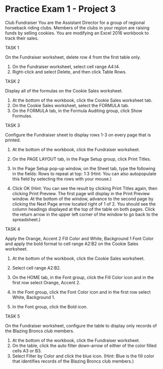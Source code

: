 # Practice Exam 1 - Project 3
Club Fundraiser
You are the Assistant Director for a group of regional horseback riding clubs. Members of the clubs in your region are raising funds by selling cookies. You are modifying an Excel 2016 workbook to track their sales.

TASK 1
 
On the Fundraiser worksheet, delete row 4 from the first table only.

1. On the Fundraiser worksheet, select cell range A4:I4.
2. Right-click and select Delete, and then click Table Rows.

 

TASK 2

Display all of the formulas on the Cookie Sales worksheet.

1. At the bottom of the workbook, click the Cookie Sales worksheet tab.
2. On the Cookie Sales worksheet, select the FORMULA tab.
3. On the FORMULA tab, in the Formula Auditing group, click Show Formulas.

 
TASK 3

Configure the Fundraiser sheet to display rows 1-3 on every page that is printed.

1.  At the bottom of the workbook, click the Fundraiser worksheet.
2.  On the PAGE LAYOUT tab, in the Page Setup group, click Print Titles. 

 

3. In the Page Setup pop-up window, on the Sheet tab, type the following in the fields:
Rows to repeat at top:  $1:$3
(Hint:  You can also autopopulate this field by selecting the rows with your mouse.)
4. Click OK
(Hint:  You can see the result by clicking Print Titles again, then clicking Print Preview.  The first page will display in the Print Preview window.  At the bottom of the window, advance to the second page by clicking the Next Page arrow located right of 1 of 2.  You should see the column headings displayed at the top of the table on both pages.  Click the return arrow in the upper left corner of the window to go back to the spreadsheet.)
 
TASK 4

Apply the Orange, Accent 2 Fill Color and White, Background 1 Font Color and apply the bold format to cell range A2:B2 on the Cookie Sales worksheet.

1. At the bottom of the workbook, click the Cookie Sales worksheet.
2. Select cell range A2:B2. 
3. On the HOME tab, in the Font group, click the Fill Color icon and in the first row select Orange, Accent 2.

 

4. In the Font group, click the Font Color icon and in the first row select White, Background 1. 
5. In the Font group, click the Bold icon.

 

TASK 5

On the Fundraiser worksheet, configure the table to display only records of the Blazing Broncs club members.

1.  At the bottom of the workbook, click the Fundraiser worksheet.
2.  On the table, click the auto filter down-arrow of either of the color filled cells A3 or B3.  
3.  Select Filter by Color and click the blue icon.  (Hint:  Blue is the fill color that identifies records of the Blazing Broncs club members.)

 
